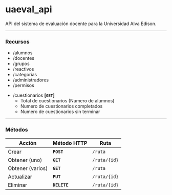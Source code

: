 # uaeval_api
API del sistema de evaluación docente para la Universidad Alva Edison.

------------

### **Recursos**
  * /alumnos
  * /docentes
  * /grupos
  * /reactivos
  * /categorias
  * /administradores
  * /permisos
  <!--  -->
  * /cuestionarios **[`GET`]**
    - Total de cuestionarios (Numero de alumnos)
    - Numero de cuestionarios completados
    - Numero de cuestionarios sin terminar

------------

### **Métodos**
Acción | Método HTTP | Ruta
------ | ----------- | ----
Crear            | **`POST`**   | `/ruta`
Obtener (uno)    | **`GET`**    | `/ruta/{id}`
Obtener (varios) | **`GET`**    | `/ruta`
Actualizar       | **`PUT`**    | `/ruta/{id}`
Eliminar         | **`DELETE`** | `/ruta/{id}`